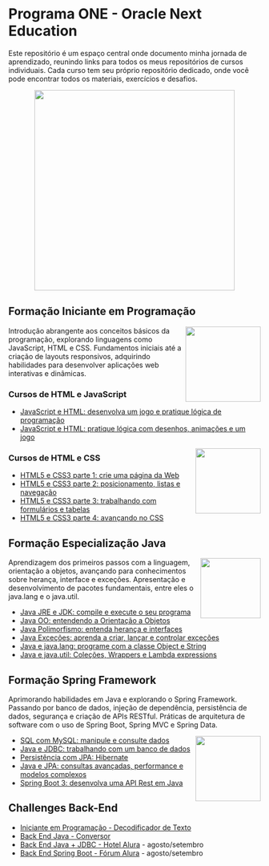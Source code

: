 # Programa ONE - Oracle Next Education
Este repositório é um espaço central onde documento minha jornada de aprendizado, reunindo links para todos os meus repositórios de cursos individuais. Cada curso tem seu próprio repositório dedicado, onde você pode encontrar todos os materiais, exercícios e desafios.

<div align="center" ><img src="https://github.com/emanoelcampos/programa-one-oracle/assets/68448029/ab736b12-62a0-4f05-90e0-380d5e756c41" width="400"></div>

## Formação Iniciante em Programação

<img align="right" src="https://github.com/emanoelcampos/programa-one-oracle/assets/68448029/097f1c32-2165-41ff-b1ab-a702a16e218d" width="150">

Introdução abrangente aos conceitos básicos da programação, explorando linguagens como JavaScript, HTML e CSS. Fundamentos iniciais até a criação de layouts responsivos, adquirindo habilidades para desenvolver aplicações web interativas e dinâmicas.

### Cursos de HTML e JavaScript
- [JavaScript e HTML: desenvolva um jogo e pratique lógica de programação](https://github.com/emanoelcampos/javascript-html-logica-programacao-1)
- [JavaScript e HTML: pratique lógica com desenhos, animações e um jogo](https://github.com/emanoelcampos/javascript-html-logica-programacao-2)

<img align="right" src="https://github.com/emanoelcampos/programa-one-oracle/assets/68448029/d8145ea7-a129-47a9-bf74-ded945c862d4" width="130">

### Cursos de HTML e CSS
- [HTML5 e CSS3 parte 1: crie uma página da Web](https://github.com/emanoelcampos/html-css-1)
- [HTML5 e CSS3 parte 2: posicionamento, listas e navegação](https://github.com/emanoelcampos/html-css-2)
- [HTML5 e CSS3 parte 3: trabalhando com formulários e tabelas](https://github.com/emanoelcampos/html-css-3)
- [HTML5 e CSS3 parte 4: avançando no CSS](https://github.com/emanoelcampos/html-css-4)

## Formação Especialização Java

<img align="right" src="https://github.com/emanoelcampos/programa-one-oracle/assets/68448029/7bf8aed1-0c01-44a8-97e1-fd084f77682a" width="120">

Aprendizagem dos primeiros passos com a linguagem, orientação a objetos, avançando para conhecimentos sobre herança, interface e exceções. Apresentação e desenvolvimento de pacotes fundamentais, entre eles o java.lang e o java.util.

- [Java JRE e JDK: compile e execute o seu programa](https://github.com/emanoelcampos/java-jre-jdk)
- [Java OO: entendendo a Orientação a Objetos](https://github.com/emanoelcampos/java-object-oriented)
- [Java Polimorfismo: entenda herança e interfaces](https://github.com/emanoelcampos/java-polymorphism)
- [Java Exceções: aprenda a criar, lançar e controlar exceções](https://github.com/emanoelcampos/java-exceptions)
- [Java e java.lang: programe com a classe Object e String](https://github.com/emanoelcampos/java-java-lang)
- [Java e java.util: Coleções, Wrappers e Lambda expressions](https://github.com/emanoelcampos/java-java-util)

## Formação Spring Framework
Aprimorando habilidades em Java e explorando o Spring Framework. Passando por banco de dados, injeção de dependência, persistência de dados, segurança e criação de APIs RESTful. Práticas de arquitetura de software com o uso de Spring Boot, Spring MVC e Spring Data.

<img align="right" src="https://github.com/emanoelcampos/programa-one-oracle/assets/68448029/d610e7bf-cae8-4763-9031-cdaa65cffa76" width="130">

- [SQL com MySQL: manipule e consulte dados](https://github.com/emanoelcampos/sql-mysql)
- [Java e JDBC: trabalhando com um banco de dados](https://github.com/emanoelcampos/java-jdbc)
- [Persistência com JPA: Hibernate](https://github.com/emanoelcampos/jpa-hibernate)
- [Java e JPA: consultas avançadas, performance e modelos complexos](https://github.com/emanoelcampos/java-jpa)
- [Spring Boot 3: desenvolva uma API Rest em Java](https://github.com/emanoelcampos/java-springboot)

## Challenges Back-End
- [Iniciante em Programação - Decodificador de Texto](https://github.com/emanoelcampos/decodificador-texto)
- [Back End Java - Conversor](https://github.com/emanoelcampos/converter)
- [Back End Java + JDBC - Hotel Alura]() - agosto/setembro
- [Back End Spring Boot - Fórum Alura]() - agosto/setembro
